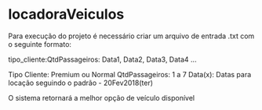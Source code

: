 # locadoraVeiculos
Para execução do projeto é necessário criar um arquivo de entrada .txt com o seguinte formato:

tipo_cliente:QtdPassageiros: Data1, Data2, Data3, Data4 ...

Tipo Cliente: Premium ou Normal
QtdPassageiros: 1 a 7
Data(x): Datas para locação seguindo o padrão - 20Fev2018(ter)

O sistema retornará a melhor opção de veículo disponível
